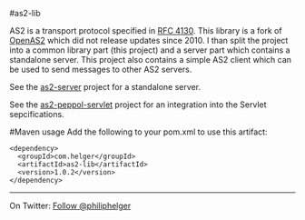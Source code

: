 #as2-lib

AS2 is a transport protocol specified in [RFC 4130](http://www.ietf.org/rfc/rfc4130.txt).
This library is a fork of [OpenAS2](http://sourceforge.net/projects/openas2/) which did not 
release updates since 2010. I than split the project into a common library part (this project)
and a server part which contains a standalone server. This project also contains a simple AS2 client which can be used to send messages to other AS2 servers. 

See the [as2-server](https://github.com/phax/as2-server) project for a standalone server.

See the [as2-peppol-servlet](https://github.com/phax/as2-peppol-servlet) project for an integration into the Servlet sepcifications. 

#Maven usage
Add the following to your pom.xml to use this artifact:
```
<dependency>
  <groupId>com.helger</groupId>
  <artifactId>as2-lib</artifactId>
  <version>1.0.2</version>
</dependency>
```

---

On Twitter: <a href="https://twitter.com/philiphelger">Follow @philiphelger</a>
